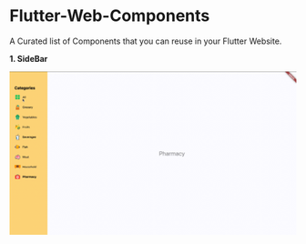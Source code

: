 # Flutter-Web-Components
A Curated list of Components that you can reuse in your Flutter Website.

**1. SideBar**

![](side_bar/assets/sidebar.gif)
